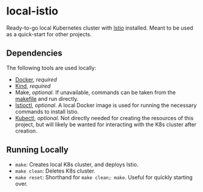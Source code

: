 # local-istio

Ready-to-go local Kubernetes cluster with [Istio](https://istio.io/) installed.
Meant to be used as a quick-start for other projects.

## Dependencies

The following tools are used locally:

- [Docker](https://docs.docker.com/install/), *required*
- [Kind](https://kind.sigs.k8s.io/), *required*
- Make, *optional*.
If unavailable, commands can be taken from the [makefile](./makefile) and run directly.
- [Istioctl](https://istio.io/docs/setup/install/istioctl/), *optional*.
A local Docker image is used for running the necessary commands to install Istio.
- [Kubectl](https://kubernetes.io/docs/tasks/tools/install-kubectl/), *optional*.
Not directly needed for creating the resources of this project,
but will likely be wanted for interacting with the K8s cluster after creation.

## Running Locally

- `make`: Creates local K8s cluster, and deploys Istio.
- `make clean`: Deletes K8s cluster.
- `make reset`: Shorthand for `make clean; make`.
Useful for quickly starting over.
